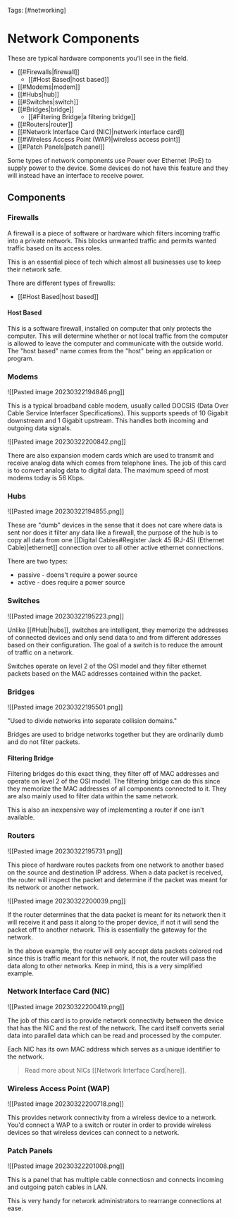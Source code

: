 Tags: [#networking]

# Network Components

These are typical hardware components you'll see in the field.

- [[#Firewalls|firewall]]
	- [[#Host Based|host based]]
- [[#Modems|modem]]
- [[#Hubs|hub]]
- [[#Switches|switch]]
- [[#Bridges|bridge]]
	- [[#Filtering Bridge|a filtering bridge]]
- [[#Routers|router]]
- [[#Network Interface Card (NIC)|network interface card]]
- [[#Wireless Access Point (WAP)|wireless access point]]
- [[#Patch Panels|patch panel]]

Some types of network components use Power over Ethernet (PoE) to supply power to the device. Some devices do not have this feature and they will instead have an interface to receive power.

## Components

### Firewalls

A firewall is a piece of software or hardware which filters incoming traffic into a private network. This blocks unwanted traffic and permits wanted traffic based on its access roles.

This is an essential piece of tech which almost all businesses use to keep their network safe.

There are different types of firewalls:

- [[#Host Based|host based]]

#### Host Based

This is a software firewall, installed on computer that only protects the computer. This will determine whether or not local traffic from the computer is allowed to leave the computer and communicate with the outside world. The "host based" name comes from the "host" being an application or program.

### Modems

![[Pasted image 20230322194846.png]]

This is a typical broadband cable modem, usually called DOCSIS (Data Over Cable Service Interfacer Specifications). This supports speeds of 10 Gigabit downstream and 1 Gigabit upstream. This handles both incoming and outgoing data signals.

![[Pasted image 20230322200842.png]]

There are also expansion modem cards which are used to transmit and receive analog data which comes from telephone lines. The job of this card is to convert analog data to digital data. The maximum speed of most modems today is 56 Kbps.

### Hubs

![[Pasted image 20230322194855.png]]

These are "dumb" devices in the sense that it does not care where data is sent nor does it filter any data like a firewall, the purpose of the hub is to copy all data from one [[Digital Cables#Register Jack 45 (RJ-45) (Ethernet Cable)|ethernet]] connection over to all other active ethernet connections.

There are two types:

- passive - doens't require a power source
- active - does require a power source

### Switches

![[Pasted image 20230322195223.png]]

Unlike [[#Hub|hubs]], switches are intelligent, they memorize the addresses of connected devices and only send data to and from different addresses based on their configuration. The goal of a switch is to reduce the amount of traffic on a network.

Switches operate on level 2 of the OSI model and they filter ethernet packets based on the MAC addresses contained within the packet.

### Bridges

![[Pasted image 20230322195501.png]]

"Used to divide networks into separate collision domains."

Bridges are used to bridge networks together but they are ordinarily dumb and do not filter packets.

#### Filtering Bridge

Filtering bridges do this exact thing, they filter off of MAC addresses and operate on level 2 of the OSI model. The filtering bridge can do this since they memorize the MAC addresses of all components connected to it. They are also mainly used to filter data within the same network.

This is also an inexpensive way of implementing a router if one isn't available.

### Routers

![[Pasted image 20230322195731.png]]

This piece of hardware routes packets from one network to another based on the source and destination IP address. When a data packet is received, the router will inspect the packet and determine if the packet was meant for its network or another network.

![[Pasted image 20230322200039.png]]

If the router determines that the data packet is meant for its network then it will receive it and pass it along to the proper device, if not it will send the packet off to another network. This is essentially the gateway for the network.

In the above example, the router will only accept data packets colored red since this is traffic meant for this network. If not, the router will pass the data along to other networks. Keep in mind, this is a very simplified example.

### Network Interface Card (NIC)

![[Pasted image 20230322200419.png]]

The job of this card is to provide network connectivity between the device that has the NIC and the rest of the network. The card itself converts serial data into parallel data which can be read and processed by the computer.

Each NIC has its own MAC address which serves as a unique identifier to the network.

>Read more about NICs [[Network Interface Card|here]].

### Wireless Access Point (WAP)

![[Pasted image 20230322200718.png]]

This provides network connectivity from a wireless device to a network. You'd connect a WAP to a switch or router in order to provide wireless devices so that wireless devices can connect to a network.

### Patch Panels

![[Pasted image 20230322201008.png]]

This is a panel that has multiple cable connectiosn and connects incoming and outgoing patch cables in LAN.

This is very handy for network administrators to rearrange connections at ease.
